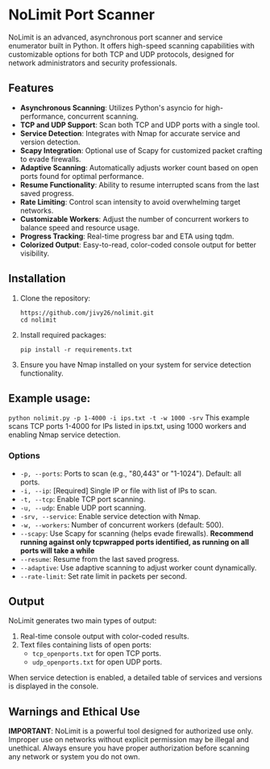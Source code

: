 # NoLimit Port Scanner

NoLimit is an advanced, asynchronous port scanner and service enumerator built in Python. It offers high-speed scanning capabilities with customizable options for both TCP and UDP protocols, designed for network administrators and security professionals.

## Features

- **Asynchronous Scanning**: Utilizes Python's asyncio for high-performance, concurrent scanning.
- **TCP and UDP Support**: Scan both TCP and UDP ports with a single tool.
- **Service Detection**: Integrates with Nmap for accurate service and version detection.
- **Scapy Integration**: Optional use of Scapy for customized packet crafting to evade firewalls.
- **Adaptive Scanning**: Automatically adjusts worker count based on open ports found for optimal performance.
- **Resume Functionality**: Ability to resume interrupted scans from the last saved progress.
- **Rate Limiting**: Control scan intensity to avoid overwhelming target networks.
- **Customizable Workers**: Adjust the number of concurrent workers to balance speed and resource usage.
- **Progress Tracking**: Real-time progress bar and ETA using tqdm.
- **Colorized Output**: Easy-to-read, color-coded console output for better visibility.

## Installation

1. Clone the repository:
   ```
   https://github.com/jivy26/nolimit.git
   cd nolimit
   ```

2. Install required packages:
   ```
   pip install -r requirements.txt
   ```

3. Ensure you have Nmap installed on your system for service detection functionality.

## Example usage:
`python nolimit.py -p 1-4000 -i ips.txt -t -w 1000 -srv`
This example scans TCP ports 1-4000 for IPs listed in ips.txt, using 1000 workers and enabling Nmap service detection.

### Options

- `-p, --ports`: Ports to scan (e.g., "80,443" or "1-1024"). Default: all ports.
- `-i, --ip`: [Required] Single IP or file with list of IPs to scan.
- `-t, --tcp`: Enable TCP port scanning.
- `-u, --udp`: Enable UDP port scanning.
- `-srv, --service`: Enable service detection with Nmap.
- `-w, --workers`: Number of concurrent workers (default: 500).
- `--scapy`: Use Scapy for scanning (helps evade firewalls). **Recommend running against only tcpwrapped ports identified, as running on all ports will take a while**
- `--resume`: Resume from the last saved progress.
- `--adaptive`: Use adaptive scanning to adjust worker count dynamically.
- `--rate-limit`: Set rate limit in packets per second.

## Output

NoLimit generates two main types of output:
1. Real-time console output with color-coded results.
2. Text files containing lists of open ports:
   - `tcp_openports.txt` for open TCP ports.
   - `udp_openports.txt` for open UDP ports.

When service detection is enabled, a detailed table of services and versions is displayed in the console.

## Warnings and Ethical Use

**IMPORTANT**: NoLimit is a powerful tool designed for authorized use only. Improper use on networks without explicit permission may be illegal and unethical. Always ensure you have proper authorization before scanning any network or system you do not own.
